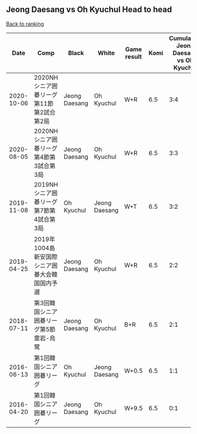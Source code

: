 ## Jeong Daesang vs Oh Kyuchul Head to head

[Back to ranking](../../index.md)




| **Date** | **Comp** | **Black** | **White** | **Game result** | **Komi** | **Cumulative Jeong Daesang vs Oh Kyuchul** | **Jeong Daesang streak** | **Oh Kyuchul streak** | 
| --- | --- | --- | --- | --- | --- | --- | --- | --- |
| 2020-10-06 | 2020NHシニア囲碁リーグ第11節第2試合第2局 | Jeong Daesang | Oh Kyuchul | W+R | 6.5 | 3:4 | 0 | 2 | 
| 2020-08-05 | 2020NHシニア囲碁リーグ第4節第3試合第3局 | Jeong Daesang | Oh Kyuchul | W+R | 6.5 | 3:3 | 0 | 1 | 
| 2019-11-08 | 2019NHシニア囲碁リーグ第7節第4試合第3局 | Oh Kyuchul | Jeong Daesang | W+T | 6.5 | 3:2 | 1 | 0 | 
| 2019-04-25 | 2019年1004島新安国際シニア囲碁大会韓国国内予選 | Jeong Daesang | Oh Kyuchul | W+R | 6.5 | 2:2 | 0 | 1 | 
| 2018-07-11 | 第3回韓国シニア囲碁リーグ第5節霊岩-烏鹭 | Jeong Daesang | Oh Kyuchul | B+R | 6.5 | 2:1 | 2 | 0 | 
| 2016-06-13 | 第1回韓国シニア囲碁リーグ | Oh Kyuchul | Jeong Daesang | W+0.5 | 6.5 | 1:1 | 1 | 0 | 
| 2016-04-20 | 第1回韓国シニア囲碁リーグ | Jeong Daesang | Oh Kyuchul | W+9.5 | 6.5 | 0:1 | 0 | 1 |




